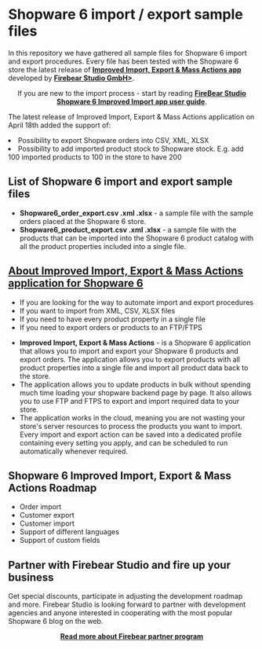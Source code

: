 # Shopware 6 import / export sample files

<p>In this repository we have gathered all sample files for Shopware 6 import and export procedures. Every file has been tested with the Shopware 6 store the latest release of <b><a href="https://store.shopware.com/en/fireb81914862032m/improved-import-export-mass-actions.html">Improved Import, Export & Mass Actions app</a></b> developed by <a href="https://firebearstudio.com/" target="_blank"><b>Firebear Studio GmbH></b></a>.</p>
<p align="center" />If you are new to the import process - start by reading <b><a href="https://firebearstudio.atlassian.net/wiki/spaces/FSPD/pages/1506574348/User+manual">FireBear Studio Shopware 6 Improved Import app user guide</a></b>.</p>
<p>The latest release of Improved Import, Export & Mass Actions application on April 18th added the support of:</p
<ul>
  <li>Possibility to export Shopware orders into CSV, XML, XLSX</li>
  <li>Possibility to add imported product stock to Shopware stock. E.g. add 100 imported products to 100 in the store to have 200</li>
</ul>
<h2>List of Shopware 6 import and export sample files</h3>
<ul>
  <li><b>Shopware6_order_export.csv .xml .xlsx</b> - a sample file with the sample orders placed at the Shopware 6 store.</li>
  <li><b>Shopware6_product_export.csv .xml .xlsx</b> - a sample file with the products that can be imported into the Shopware 6 product catalog with all the product properties included into a single file.</li>
</ul>

<h2><a href="https://store.shopware.com/en/fireb81914862032m/improved-import-export-mass-actions.html">About Improved Import, Export & Mass Actions application for Shopware 6</a></h2>
<ul>
  <li>If you are looking for the way to automate import and export procedures</li>
  <li>If you want to import from XML, CSV, XLSX files</li>
  <li>If you need to have every product property in a single file</li>
  <li>If you need to export orders or products to an FTP/FTPS</li>
</ul>
<ul>
  <li><b>Improved Import, Export & Mass Actions</b> - is a Shopware 6 application that allows you to import and export your Shopware 6 products and export orders. The application allows you to export products with all product properties into a single file and import all product data back to the store.</li>
  <li>The application allows you to update products in bulk without spending much time loading your shopware backend page by page. It also allows you to use FTP and FTPS to export and import required data to your store.</li>
  <li>The application works in the cloud, meaning you are not wasting your store's server resources to process the products you want to import. Every import and export action can be saved into a dedicated profile containing every setting you apply, and can be scheduled to run automatically whenever required.</li>
</ul>

<h2>Shopware 6 Improved Import, Export & Mass Actions Roadmap</h2>
  <ul>
    <li>Order import</li>
    <li>Customer export</li>
    <li>Customer import</li>
    <li>Support of different languages</li>
    <li>Support of custom fields</li>
  </ul>

<h2>Partner with Firebear Studio and fire up your business</h2>
Get special discounts, participate in adjusting the development roadmap and more. Firebear Studio is looking forward to partner with development agencies and anyone interested in cooperating with the most popular Shopware 6 blog on the web.
<p align="center" /><a href="https://firebearstudio.com/blog/introducing-firebear-partner-loyalty-program.html" ><b>Read more about Firebear partner program</b></a></p>
